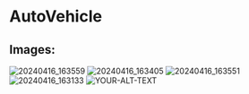 # AutoVehicle
## Images:
![20240416_163559](https://github.com/chinmaykrishnroy/Autonomous_Mecanum_Robot/assets/65699140/70adbb1f-93f1-4be0-a8ad-7d696c1b8ccb)
![20240416_163405](https://github.com/chinmaykrishnroy/Autonomous_Mecanum_Robot/assets/65699140/7e52572d-f025-4eec-a681-ca2aa50b33ce)
![20240416_163551](https://github.com/chinmaykrishnroy/Autonomous_Mecanum_Robot/assets/65699140/7c1defc4-f598-414e-950c-edf725594a4f)
![20240416_163133](https://github.com/chinmaykrishnroy/Autonomous_Mecanum_Robot/assets/65699140/7ce9f9bf-5bf0-49df-abb6-6743a5493c79)
<picture>
 <source media="(prefers-color-scheme: dark)" srcset="https://github.com/chinmaykrishnroy/Autonomous_Mecanum_Robot/assets/65699140/70adbb1f-93f1-4be0-a8ad-7d696c1b8ccb">
 <source media="(prefers-color-scheme: light)" srcset="YOUR-LIGHTMODE-IMAGE">
 <img alt="YOUR-ALT-TEXT" src="YOUR-DEFAULT-IMAGE">
</picture>
